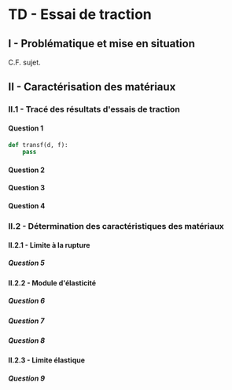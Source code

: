 # TD - Essai de traction

## I - Problématique et mise en situation

C.F. sujet.

## II - Caractérisation des matériaux

### II.1 - Tracé des résultats d'essais de traction

#### Question 1

```Python
def transf(d, f):
    pass
```

#### Question 2

#### Question 3

#### Question 4

### II.2 - Détermination des caractéristiques des matériaux

#### II.2.1 - Limite à la rupture

##### Question 5

#### II.2.2 - Module d'élasticité

##### Question 6

##### Question 7

##### Question 8

#### II.2.3 - Limite élastique

##### Question 9
